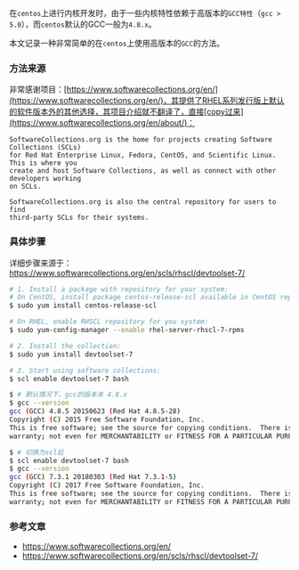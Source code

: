 
在`centos`上进行内核开发时，由于一些内核特性依赖于高版本的`GCC特性`（`gcc > 5.0`），而`centos`默认的GCC一般为`4.8.x`。

本文记录一种非常简单的在`centos`上使用高版本的`GCC`的方法。

<!--more-->

### 方法来源

非常感谢项目：[https://www.softwarecollections.org/en/](https://www.softwarecollections.org/en/)，其提供了RHEL系列发行版上默认的软件版本外的其他选择，其项目介绍就不翻译了，直接[copy过来](https://www.softwarecollections.org/en/about/)：

```
SoftwareCollections.org is the home for projects creating Software Collections (SCLs)
for Red Hat Enterprise Linux, Fedora, CentOS, and Scientific Linux. This is where you
create and host Software Collections, as well as connect with other developers working
on SCLs.

SoftwareCollections.org is also the central repository for users to find
third-party SCLs for their systems.
```

### 具体步骤

详细步骤来源于：https://www.softwarecollections.org/en/scls/rhscl/devtoolset-7/

```bash
# 1. Install a package with repository for your system:
# On CentOS, install package centos-release-scl available in CentOS repository:
$ sudo yum install centos-release-scl

# On RHEL, enable RHSCL repository for you system:
$ sudo yum-config-manager --enable rhel-server-rhscl-7-rpms

# 2. Install the collection:
$ sudo yum install devtoolset-7

# 3. Start using software collections:
$ scl enable devtoolset-7 bash

$ # 默认情况下，gcc的版本未 4.8.x
$ gcc --version
gcc (GCC) 4.8.5 20150623 (Red Hat 4.8.5-28)
Copyright (C) 2015 Free Software Foundation, Inc.
This is free software; see the source for copying conditions.  There is NO
warranty; not even for MERCHANTABILITY or FITNESS FOR A PARTICULAR PURPOSE.

$ # 切换为scl后
$ scl enable devtoolset-7 bash
$ gcc --version
gcc (GCC) 7.3.1 20180303 (Red Hat 7.3.1-5)
Copyright (C) 2017 Free Software Foundation, Inc.
This is free software; see the source for copying conditions.  There is NO
warranty; not even for MERCHANTABILITY or FITNESS FOR A PARTICULAR PURPOSE.

```

### 参考文章

- https://www.softwarecollections.org/en/
- https://www.softwarecollections.org/en/scls/rhscl/devtoolset-7/
